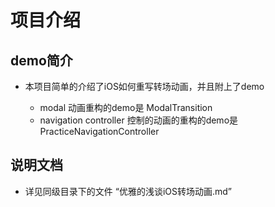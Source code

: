 # 项目介绍

## demo简介

- 本项目简单的介绍了iOS如何重写转场动画，并且附上了demo

  - modal 动画重构的demo是 ModalTransition
  - navigation controller 控制的动画的重构的demo是 PracticeNavigationController

## 说明文档

- 详见同级目录下的文件 “优雅的浅谈iOS转场动画.md”
